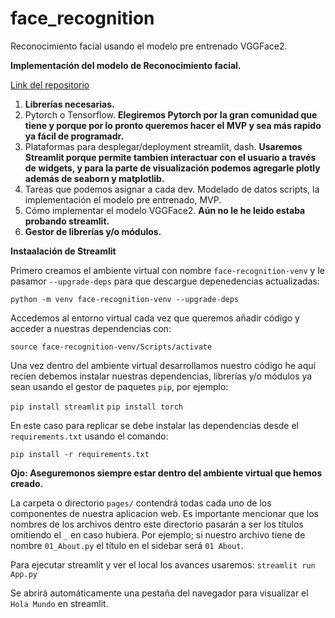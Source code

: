 # face_recognition

Reconocimiento facial usando el modelo pre entrenado VGGFace2.



**Implementación del modelo de Reconocimiento facial.**

[Link del repositorio](https://github.com/royquillca/face_recognition)

1. **Librerías necesarias.**
2. Pytorch o Tensorflow. **Elegiremos Pytorch por la gran comunidad que tiene y porque por lo pronto queremos hacer el MVP y sea más rapido ya fácil de programadr.**
3. Plataformas para desplegar/deployment streamlit, dash. **Usaremos Streamlit porque permite tambien interactuar con el usuario a través de widgets, y para la parte de visualización podemos agregarle plotly además de seaborn y matplotlib.**
4. Tareas que podemos asignar a cada dev. Modelado de datos scripts, la implementación el modelo pre entrenado, MVP.
5. Cómo implementar el modelo  VGGFace2. **Aún no le he leido estaba probando streamlit.**
6. **Gestor de librerías y/o módulos.**


**Instaalación de Streamlit**

Primero creamos el ambiente virtual con nombre ``face-recognition-venv`` y le pasamor  ``--upgrade-deps`` para que descargue depenedencias actualizadas:

``python -m venv face-recognition-venv --upgrade-deps``

Accedemos al entorno virtual cada vez que queremos añadir código y acceder a nuestras dependencias con:

``source face-recognition-venv/Scripts/activate``

Una vez dentro del ambiente virtual desarrollamos nuestro código he aquí recien debemos instalar nuestras dependencias, librerías y/o módulos ya sean usando el gestor de paquetes ``pip``, por ejemplo:

``pip install streamlit``
``pip install torch``

En este caso para replicar se debe instalar las dependencias desde el ``requirements.txt`` usando el comando:

``pip install -r requirements.txt``

**Ojo: Aseguremonos siempre estar dentro del ambiente virtual que hemos creado.**

La carpeta o directorio ``pages/`` contendrá todas cada uno de los componentes de nuestra aplicacion web. Es importante mencionar que los nombres de los archivos dentro este directorio pasarán a ser los títulos omitiendo el ``_`` en caso hubiera. Por ejemplo; si nuestro archivo tiene de nombre ``01_About.py`` el título en el sidebar será ``01 About``.



Para ejecutar streamlit y ver el local los avances usaremos:
``streamlit run App.py``

Se abrirá automáticamente una pestaña del navegador para visualizar el ``Hola Mundo`` en streamlit.
